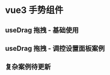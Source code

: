 # vue3 手势组件

## useDrag 拖拽 - 基础使用

<preview path="@demo/dotsConnect/src/app.vue" title="useDrag 拖拽连接两个点" description="" />

## useDrag 拖拽 - 调控设置面板案例

<preview path="@demo/useDrag/src/app.vue" title="useDrag" description="vue3 拖拽，调控设置面板案例" />

## 复杂案例待更新

